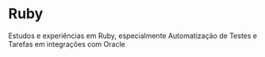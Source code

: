# Ruby
Estudos e experiências em Ruby, especialmente Automatização de Testes e Tarefas em integrações com Oracle
